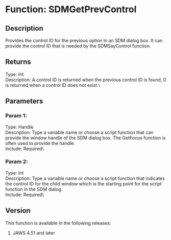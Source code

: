 # Function: SDMGetPrevControl

## Description

Provides the control ID for the previous option in an SDM dialog box. It
can provide the control ID that is needed by the SDMSayControl function.

## Returns

Type: Int\
Description: A control ID is returned when the previous control ID is
found, 0 is returned when a control ID does not exist.\

## Parameters

### Param 1:

Type: Handle\
Description: Type a variable name or choose a script function that can
provide the window handle of the SDM dialog box. The GetFocus function
is often used to provide the handle.\
Include: Required\

### Param 2:

Type: Int\
Description: Type a variable name or choose a script function that
indicates the control ID for the child window which is the starting
point for the script function in the SDM dialog.\
Include: Required\

## Version

This function is available in the following releases:

1.  JAWS 4.51 and later
